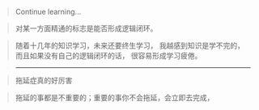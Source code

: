 > Continue learning...

> 对某一方面精通的标志是能否形成逻辑闭环。

> 随着十几年的知识学习，未来还要终生学习，
我越感到知识是学不完的，而且如果没有自己的逻辑闭环的话，
很容易形成学习疲倦。

> ------

> 拖延症真的好厉害

> 拖延的事都是不重要的；重要的事你不会拖延，会立即去完成，
